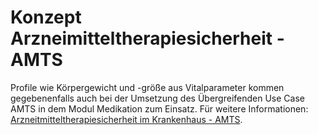 # Konzept Arzneimitteltherapiesicherheit - AMTS

Profile wie Körpergewicht und -größe aus Vitalparameter kommen gegebenenfalls auch bei der Umsetzung des Übergreifenden Use Case AMTS in dem Modul Medikation zum Einsatz.
Für weitere Informationen: [Arzneitmitteltherapiesicherheit im Krankenhaus - AMTS](https://simplifier.net/guide/isik-medikation-v4/ImplementationGuide-markdown-UebergreifendeUseCases-AMTS).
